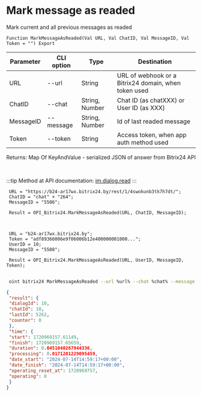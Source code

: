 ﻿---
sidebar_position: 6
---

# Mark message as readed
 Mark current and all previous messages as readed



`Function MarkMessageAsReaded(Val URL, Val ChatID, Val MessageID, Val Token = "") Export`

 | Parameter | CLI option | Type | Destination |
 |-|-|-|-|
 | URL | --url | String | URL of webhook or a Bitrix24 domain, when token used |
 | ChatID | --chat | String, Number | Chat ID (as chatXXX) or User ID (as XXX) |
 | MessageID | --message | String, Number | Id of last readed message |
 | Token | --token | String | Access token, when app auth method used |

 
 Returns: Map Of KeyAndValue - serialized JSON of answer from Bitrix24 API

<br/>

:::tip
Method at API documentation: [im.dialog.read](https://dev.1c-bitrix.ru/learning/course/?COURSE_ID=93&LESSON_ID=12053)
:::
<br/>


```bsl title="Code example"
 URL = "https://b24-ar17wx.bitrix24.by/rest/1/4swokunb3tk7h7dt/";
 ChatID = "chat" + "264";
 MessageID = "5506";
 
 Result = OPI_Bitrix24.MarkMessageAsReaded(URL, ChatID, MessageID);
 
 
 
 URL = "b24-ar17wx.bitrix24.by";
 Token = "adf89366006e9f06006b12e400000001000...";
 UserID = 10;
 MessageID = "5508";
 
 Result = OPI_Bitrix24.MarkMessageAsReaded(URL, UserID, MessageID, Token);
```
	


```sh title="CLI command example"
 
 oint bitrix24 MarkMessageAsReaded --url %url% --chat %chat% --message %message% --token %token%

```

```json title="Result"
{
 "result": {
 "dialogId": 10,
 "chatId": 10,
 "lastId": 5262,
 "counter": 0
 },
 "time": {
 "start": 1720969157.61149,
 "finish": 1720969157.65659,
 "duration": 0.0451040267944336,
 "processing": 0.0171201229095459,
 "date_start": "2024-07-14T14:59:17+00:00",
 "date_finish": "2024-07-14T14:59:17+00:00",
 "operating_reset_at": 1720969757,
 "operating": 0
 }
}
```
